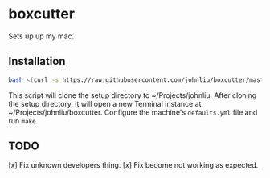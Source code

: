 boxcutter
=========

Sets up up my mac.

Installation
------------

```sh
bash <(curl -s https://raw.githubusercontent.com/johnliu/boxcutter/master/bootstrap.sh)
```

This script will clone the setup directory to ~/Projects/johnliu. After cloning the setup directory,
it will open a new Terminal instance at ~/Projects/johnliu/boxcutter. Configure the machine's 
`defaults.yml` file and run `make`.

TODO
----

[x] Fix unknown developers thing.
[x] Fix become not working as expected.

